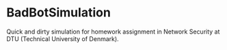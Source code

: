 BadBotSimulation
================

Quick and dirty simulation for homework assignment in Network Security
at DTU (Technical University of Denmark).
